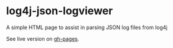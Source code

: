# log4j-json-logviewer
A simple HTML page to assist in parsing JSON log files from log4j

See live version on [gh-pages](https://ericaddison.github.io/log4j-json-logviewer/).
